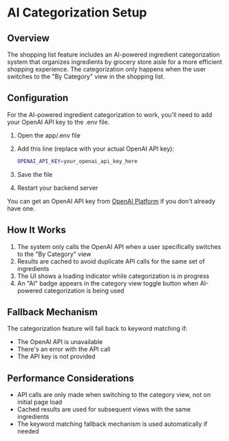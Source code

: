 # AI Categorization Setup

## Overview

The shopping list feature includes an AI-powered ingredient categorization system that organizes ingredients by grocery store aisle for a more efficient shopping experience. The categorization only happens when the user switches to the "By Category" view in the shopping list.

## Configuration

For the AI-powered ingredient categorization to work, you'll need to add your OpenAI API key to the .env file.

1. Open the app/.env file
2. Add this line (replace with your actual OpenAI API key):

   ```bash
   OPENAI_API_KEY=your_openai_api_key_here
   ```

3. Save the file
4. Restart your backend server

You can get an OpenAI API key from [OpenAI Platform](https://platform.openai.com/) if you don't already have one.

## How It Works

1. The system only calls the OpenAI API when a user specifically switches to the "By Category" view
2. Results are cached to avoid duplicate API calls for the same set of ingredients
3. The UI shows a loading indicator while categorization is in progress
4. An "AI" badge appears in the category view toggle button when AI-powered categorization is being used

## Fallback Mechanism

The categorization feature will fall back to keyword matching if:

- The OpenAI API is unavailable
- There's an error with the API call
- The API key is not provided

## Performance Considerations

- API calls are only made when switching to the category view, not on initial page load
- Cached results are used for subsequent views with the same ingredients
- The keyword matching fallback mechanism is used automatically if needed
